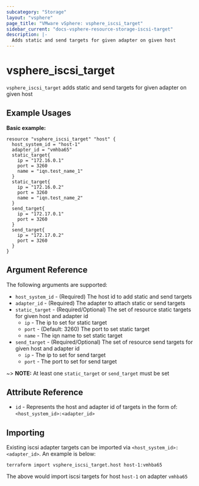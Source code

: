 ```yaml
---
subcategory: "Storage"
layout: "vsphere"
page_title: "VMware vSphere: vsphere_iscsi_target"
sidebar_current: "docs-vsphere-resource-storage-iscsi-target"
description: |-
  Adds static and send targets for given adapter on given host
---
```


# vsphere_iscsi_target

`vsphere_iscsi_target` adds static and send targets for given adapter on given host

## Example Usages

**Basic example:**

```hcl
resource "vsphere_iscsi_target" "host" {
  host_system_id = "host-1"
  adapter_id = "vmhba65"
  static_target{
    ip = "172.16.0.1"
    port = 3260
    name = "iqn.test_name_1"
  }
  static_target{
    ip = "172.16.0.2"
    port = 3260
    name = "iqn.test_name_2"
  }
  send_target{
    ip = "172.17.0.1"
    port = 3260
  }
  send_target{
    ip = "172.17.0.2"
    port = 3260
  }
}
```

## Argument Reference

The following arguments are supported:

* `host_system_id` - (Required) The host id to add static and send targets
* `adapter_id` - (Required) The adapter to attach static or send targets
* `static_target` - (Required/Optional) The set of resource static targets for given host and adapter id
  * `ip` - The ip to set for static target
  * `port` - (Default: 3260) The port to set static target
  * `name` - The iqn name to set static target
* `send_target` - (Required/Optional) The set of resource send targets for given host and adapter id
  * `ip` - The ip to set for send target
  * `port` - The port to set for send target

~> **NOTE:** At least one `static_target` or `send_target` must be set

## Attribute Reference

* `id` - Represents the host and adapter id of targets in the form of: `<host_system_id>:<adapter_id>`

## Importing

Existing iscsi adapter targets can be imported via `<host_system_id>:<adapter_id>`.  An example is below:

```
terraform import vsphere_iscsi_target.host host-1:vmhba65
```

The above would import iscsi targets for host `host-1` on adapter `vmhba65`
